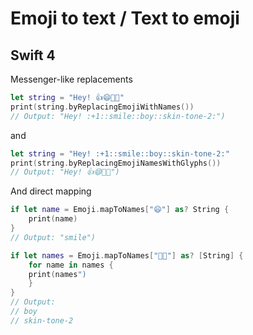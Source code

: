 # Emoji to text / Text to emoji

## Swift 4

Messenger-like replacements

```swift
let string = "Hey! 👍😄👦🏻"
print(string.byReplacingEmojiWithNames())
// Output: "Hey! :+1::smile::boy::skin-tone-2:")
```

and

```swift
let string = "Hey! :+1::smile::boy::skin-tone-2:"
print(string.byReplacingEmojiNamesWithGlyphs())
// Output: "Hey! 👍😄👦🏻")
```

And direct mapping
```swift
if let name = Emoji.mapToNames["😄"] as? String {
    print(name)
} 
// Output: "smile")

if let names = Emoji.mapToNames["👦🏻"] as? [String] {
    for name in names {
	print(names")
    }
} 
// Output: 
// boy
// skin-tone-2
```
